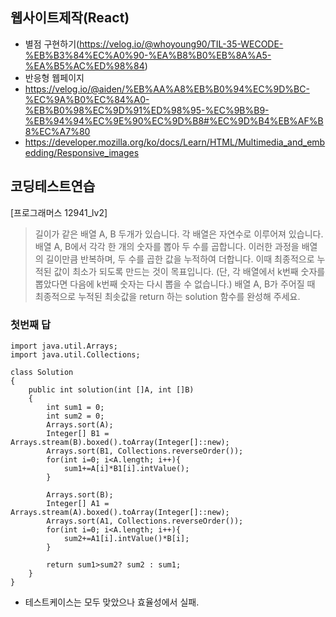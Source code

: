 ## 웹사이트제작(React)
- 별점 구현하기(https://velog.io/@whoyoung90/TIL-35-WECODE-%EB%B3%84%EC%A0%90-%EA%B8%B0%EB%8A%A5-%EA%B5%AC%ED%98%84)
- 반응형 웹페이지
- https://velog.io/@aiden/%EB%AA%A8%EB%B0%94%EC%9D%BC-%EC%9A%B0%EC%84%A0-%EB%B0%98%EC%9D%91%ED%98%95-%EC%9B%B9-%EB%94%94%EC%9E%90%EC%9D%B8#%EC%9D%B4%EB%AF%B8%EC%A7%80
- https://developer.mozilla.org/ko/docs/Learn/HTML/Multimedia_and_embedding/Responsive_images
  

## 코딩테스트연습
[프로그래머스 12941_lv2]
> 길이가 같은 배열 A, B 두개가 있습니다. 각 배열은 자연수로 이루어져 있습니다.   
> 배열 A, B에서 각각 한 개의 숫자를 뽑아 두 수를 곱합니다. 이러한 과정을 배열의 길이만큼 반복하며, 두 수를 곱한 값을 누적하여 더합니다.
> 이때 최종적으로 누적된 값이 최소가 되도록 만드는 것이 목표입니다. (단, 각 배열에서 k번째 숫자를 뽑았다면 다음에 k번째 숫자는 다시 뽑을 수 없습니다.)
> 배열 A, B가 주어질 때 최종적으로 누적된 최솟값을 return 하는 solution 함수를 완성해 주세요.   

### 첫번째 답
```
import java.util.Arrays;
import java.util.Collections;

class Solution
{
    public int solution(int []A, int []B)
    {
        int sum1 = 0;
        int sum2 = 0;
        Arrays.sort(A);
        Integer[] B1 = Arrays.stream(B).boxed().toArray(Integer[]::new);
        Arrays.sort(B1, Collections.reverseOrder());
        for(int i=0; i<A.length; i++){
            sum1+=A[i]*B1[i].intValue();
        }
        
        Arrays.sort(B);
        Integer[] A1 = Arrays.stream(A).boxed().toArray(Integer[]::new);
        Arrays.sort(A1, Collections.reverseOrder());
        for(int i=0; i<A.length; i++){
            sum2+=A1[i].intValue()*B[i];
        }
        
        return sum1>sum2? sum2 : sum1;
    }
}
```

- 테스트케이스는 모두 맞았으나 효율성에서 실패. 
